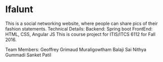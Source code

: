 # Ifalunt

This is a social networking website, where people can share pics of their fashion statements. 
Technical Details:
Backend: Spring boot
FrontEnd: HTML, CSS, Angular JS
This is course project for ITIS/ITCS 6112 for Fall 2016.


Team Members:
Geoffrey Grimaud
Muraligowtham Balaji
Sai Nithya Gummadi
Sanket Patil


